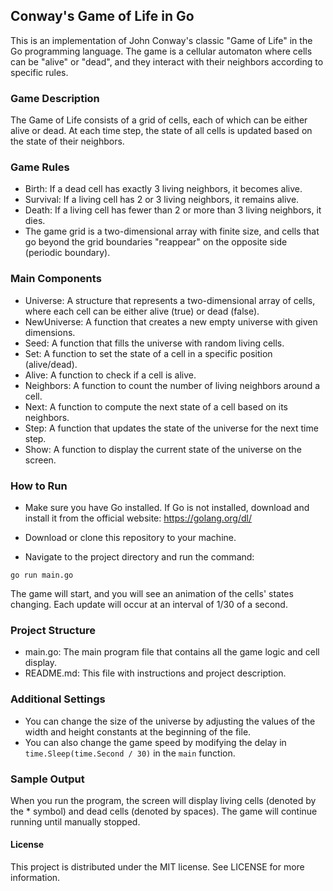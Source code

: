## Conway's Game of Life in Go
This is an implementation of John Conway's classic "Game of Life" in the Go programming language. The game is a cellular automaton where cells can be "alive" or "dead", and they interact with their neighbors according to specific rules.

### Game Description
The Game of Life consists of a grid of cells, each of which can be either alive or dead. At each time step, the state of all cells is updated based on the state of their neighbors.

### Game Rules
- Birth: If a dead cell has exactly 3 living neighbors, it becomes alive.
- Survival: If a living cell has 2 or 3 living neighbors, it remains alive.
- Death: If a living cell has fewer than 2 or more than 3 living neighbors, it dies.
- The game grid is a two-dimensional array with finite size, and cells that go beyond the grid boundaries "reappear" on the opposite side (periodic boundary).

### Main Components
- Universe: A structure that represents a two-dimensional array of cells, where each cell can be either alive (true) or dead (false).
- NewUniverse: A function that creates a new empty universe with given dimensions.
- Seed: A function that fills the universe with random living cells.
- Set: A function to set the state of a cell in a specific position (alive/dead).
- Alive: A function to check if a cell is alive.
- Neighbors: A function to count the number of living neighbors around a cell.
- Next: A function to compute the next state of a cell based on its neighbors.
- Step: A function that updates the state of the universe for the next time step.
- Show: A function to display the current state of the universe on the screen.

### How to Run
- Make sure you have Go installed. If Go is not installed, download and install it from the official website: https://golang.org/dl/

- Download or clone this repository to your machine.

- Navigate to the project directory and run the command:

`go run main.go`

The game will start, and you will see an animation of the cells' states changing. Each update will occur at an interval of 1/30 of a second.

### Project Structure
- main.go: The main program file that contains all the game logic and cell display.
- README.md: This file with instructions and project description.

### Additional Settings
- You can change the size of the universe by adjusting the values of the width and height constants at the beginning of the file.
- You can also change the game speed by modifying the delay in `time.Sleep(time.Second / 30)` in the `main` function.

### Sample Output
When you run the program, the screen will display living cells (denoted by the * symbol) and dead cells (denoted by spaces). The game will continue running until manually stopped.

#### License
This project is distributed under the MIT license. See LICENSE for more information.